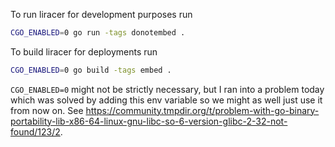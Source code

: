 To run liracer for development purposes run
```sh
CGO_ENABLED=0 go run -tags donotembed .
```

To build liracer for deployments run
```sh
CGO_ENABLED=0 go build -tags embed .
```

`CGO_ENABLED=0` might not be strictly necessary, but I ran into a problem today which was solved by adding this env variable so we might as well just use it from now on. See https://community.tmpdir.org/t/problem-with-go-binary-portability-lib-x86-64-linux-gnu-libc-so-6-version-glibc-2-32-not-found/123/2.